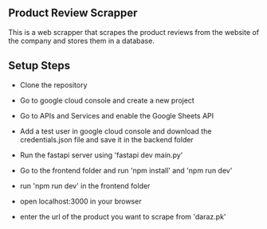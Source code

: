 ## Product Review Scrapper

This is a web scrapper that scrapes the product reviews from the website of the company and stores them in a database.

## Setup Steps
- Clone the repository
- Go to google cloud console and create a new project
- Go to APIs and Services and enable the Google Sheets API
- Add a test user in google cloud console and download the credentials.json file and save it in the backend folder
- Run the fastapi server using 'fastapi dev main.py'


- Go to the frontend folder and run 'npm install' and 'npm run dev'
- run 'npm run dev' in the frontend folder
- open localhost:3000 in your browser
- enter the url of the product you want to scrape from 'daraz.pk'